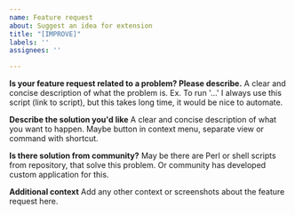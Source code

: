 ```yaml
---
name: Feature request
about: Suggest an idea for extension
title: "[IMPROVE]"
labels: ''
assignees: ''

---
```


**Is your feature request related to a problem? Please describe.**
A clear and concise description of what the problem is. 
Ex. To run '...' I always use this script (link to script), but this takes long time, it would be nice to automate.

**Describe the solution you'd like**
A clear and concise description of what you want to happen.
Maybe button in context menu, separate view or command with shortcut.

**Is there solution from community?**
May be there are Perl or shell scripts from repository, that solve this problem. 
Or community has developed custom application for this.

**Additional context**
Add any other context or screenshots about the feature request here.
